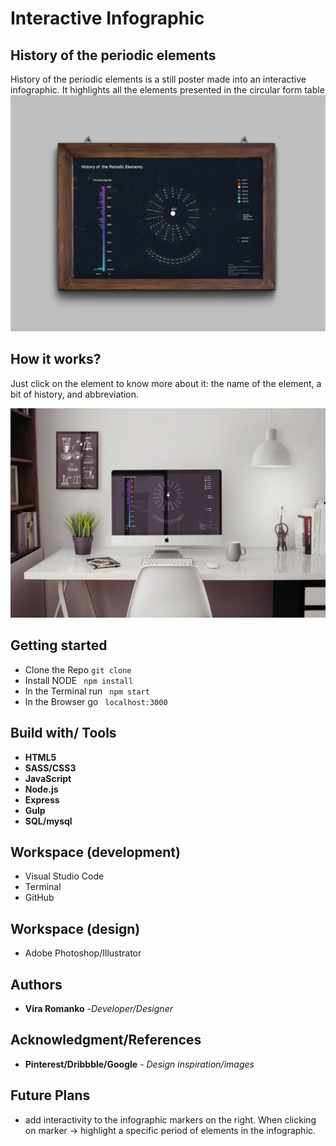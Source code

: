 # Interactive Infographic

## History of the periodic elements
History of the periodic elements is a still poster made into an interactive infographic. It highlights all the elements presented in the circular form table
![Image description](public/images/mockup1.jpg)


## How it works?

Just click on the element to know more about it: the name of the element, a bit of history, and abbreviation.

![Image description](public/images/mockup2.jpg)


## Getting started
* Clone the Repo ```git clone```
* Install NODE ``` npm install```
* In the Terminal run ``` npm start```
* In the Browser go ``` localhost:3000```




## Build with/ Tools
* **HTML5**
* **SASS/CSS3**
* **JavaScript**
* **Node.js**
* **Express**
* **Gulp**
* **SQL/mysql**


## Workspace (development)
* Visual Studio Code
* Terminal
* GitHub

## Workspace (design)
* Adobe Photoshop/Illustrator


## Authors
* **Vira Romanko** -*Developer/Designer*





## Acknowledgment/References

* **Pinterest/Dribbble/Google** - *Design inspiration/images* 

## Future Plans
* add interactivity to the infographic markers on the right. When clicking on marker -> highlight a specific period of elements in the infographic.
